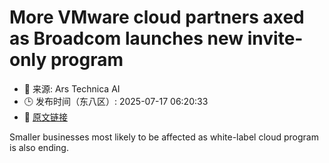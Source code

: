 # More VMware cloud partners axed as Broadcom launches new invite-only program
- 📅 来源: Ars Technica AI
- 🕒 发布时间（东八区）: 2025-07-17 06:20:33
- 🔗 [原文链接](https://arstechnica.com/information-technology/2025/07/more-vmware-cloud-partners-axed-as-broadcom-launches-new-invite-only-program/)

Smaller businesses most likely to be affected as white-label cloud program is also ending.